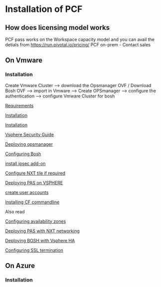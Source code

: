 # Installation of PCF

## How does licensing model works
PCF pass works on the Workspace capacity model and you can avail the detials from https://run.pivotal.io/pricing/
PCF on-prem - Contact sales


## On Vmware
### Installation

Create Vmware Cluster --> download the Opsmanager OVF / Download Bosh OVF --> import in Vmware --> Create OPSmanager --> configure the authentication --> configure Vmware Cluster for bosh

[Requirements](https://docs.pivotal.io/pivotalcf/2-4/customizing/vsphere.html#vsphere-reqs)

[Installation](https://www.youtube.com/watch?v=wz-y3Zhd2FQ)

[Installation](https://github.com/pivotal-cf/docs-pcf-install)

[Vsphere Security Guide](https://docs.vmware.com/en/VMware-vSphere/6.5/vsphere-esxi-vcenter-server-65-security-guide.pdf)

[Deploying opsmanager](https://docs.pivotal.io/pivotalcf/2-4/om/vsphere/deploy.html)

[Configuring Bosh](https://docs.pivotal.io/pivotalcf/2-4/om/vsphere/config.html)

[install ipsec add-on](https://docs.pivotal.io/addon-ipsec/1-9/index.html)

[Configure NXT tile if required](https://github.com/Aslamlatheef/PivotalCloudfoundry/blob/master/Installation/nsxt_21_ncp_kubernetes.pdf)

[Deploying PAS on VSPHERE](https://docs.pivotal.io/pivotalcf/2-4/customizing/config-er-vmware.html)

[create user accounts](https://docs.pivotal.io/pivotalcf/2-4/opsguide/creating-account.html)

[Installing CF commandline](https://docs.pivotal.io/pivotalcf/2-4/cf-cli/install-go-cli.html)

Also read

[Configuring availability zones](https://docs.pivotal.io/pivotalcf/2-4/customizing/understand-az.html)

[Deploying PAS with NXT networking](https://docs.pivotal.io/pivotalcf/2-4/customizing/vsphere-nsx-t.html)

[Deploying BOSH with Vsphere HA](https://docs.pivotal.io/pivotalcf/2-4/customizing/resurrector.html)

[Configuring SSL termination](https://docs.pivotal.io/pivotalcf/2-4/opsguide/ssl-term.html)

## On Azure
### Installation 





